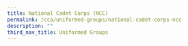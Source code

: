 ```yaml
---
title: National Cadet Corps (NCC)
permalink: /cca/uniformed-groups/national-cadet-corps-ncc
description: ""
third_nav_title: Uniformed Groups
---
```

